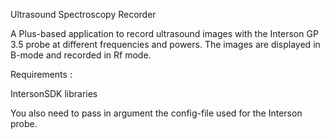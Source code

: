 Ultrasound Spectroscopy Recorder

A Plus-based application to record ultrasound images with the Interson GP 3.5 probe at different frequencies and powers. The images are displayed in B-mode and recorded in Rf mode. 

Requirements :

IntersonSDK libraries

You also need to pass in argument the config-file used for the Interson probe.